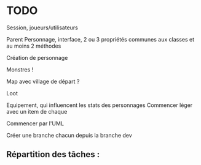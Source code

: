 # TODO
Session, joueurs/utilisateurs

Parent Personnage, interface, 2 ou 3 propriétés communes aux classes et au moins 2 méthodes

Création de personnage

Monstres !

Map avec village de départ ?

Loot

Equipement, qui influencent les stats des personnages
Commencer léger avec un item de chaque

Commencer par l'UML

Créer une branche chacun depuis la branche dev

## Répartition des tâches :


